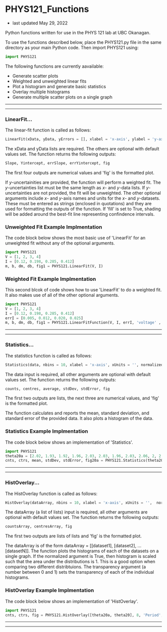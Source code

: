 # PHYS121_Functions
- last updated May 29, 2022

Python functions written for use in the PHYS 121 lab at UBC Okanagan.

To use the functions described below, place the PHYS121.py file in the same directory as your main Python code.  Then import PHYS121 using:
```python
import PHYS121
```

The following functions are currently aavailable:
* Generate scatter plots
* Weighted and unweighted linear fits
* Plot a histogram and generate basic statistics
* Overlay multiple histograms
* Generate multiple scatter plots on a single graph

-----------------------------
-----------------------------

### LinearFit...

The linear-fit function is called as follows:
```python
LinearFit(xData, yData, yErrors = [], xlabel = 'x-axis', ylabel = 'y-axis', xUnits = '', yUnits = '', fill = False)
```
The xData and yData lists are required.  The others are optional with default values set.  The function returns the following outputs:
```python
Slope, Yintercept, errSlope, errYintercept, fig
```
The first four outputs are numerical values and 'fig' is the formatted plot. 

If $y$-uncertainities are provided, the function will perform a weighted fit.  The $y$-uncertainties list must be the same length as $x$- and $y$-data lists.  If $y$-uncertainties are not provided, the fit will be unweighted.  The other optional arguments include $x$- and $y$-axis names and units for the $x$- and $y$-datasets.  These must be entered as strings (enclosed in quotations) and they are used for formatting the outputs of the function.  If 'fill' is set to True, shading will be added around the best-fit line representing confindence intervals. 

### Unweighted Fit Example Implmentation
The code block below shows the most basic use of 'LinearFit' for an unweighted fit without any of the optional arguments.
```python
import PHYS121
V = [1, 2, 3, 4]
I = [0.12, 0.198, 0.285, 0.412]
m, b, dm, db, fig1 = PHYS121.LinearFit(V, I)
```

### Weighted Fit Example Implmentation
This second blcok of code shows how to use 'LinearFit' to do a weighted fit.  It also makes use of all of the other optional arguments.  
```python
import PHYS121
V = [1, 2, 3, 4]
I = [0.12, 0.198, 0.285, 0.412]
errI = [0.005, 0.012, 0.020, 0.025]
m, b, dm, db, fig1 = PHYS121.LinearFitFunction(V, I, errI, 'voltage' , 'current', 'V', 'A', True)
```

-----------------------------
-----------------------------


### Statistics...

The statistics function is called as follows:
```python
Statistics(data, nbins = 10, xlabel = 'x-axis', xUnits = '', normalized = False)
```
The data input is required, all other arguments are optional with default values set.  The function returns the following outputs:
```python
counts, centres, average, stdDev, stdError, fig
```
The first two outputs are lists, the next three are numerical values, and 'fig' is the formatted plot. 

The function calculates and reports the mean, standard deviation, and standard error of the provided data.  It also plots a histogram of the data.  

### Statistics Example Implmentation
The code block below shows an implementation of 'Statistics'.
```python
import PHYS121
theta20a = [2.02, 1.93, 1.92, 1.96, 2.03, 2.03, 1.96, 2.03, 2.06, 2, 2.03, 2.12, 2.07, 1.99, 1.99, 1.95, 2.03, 2.12, 2.03, 2.09, 2.03, 2.03, 2.01, 2.04, 2.03, 2.04, 1.99, 1.99, 1.97, 1.98]
cnts, ctrs, mean, stdDev, stdError, fig20a = PHYS121.Statistics(theta20a, 12, 'Period', 's', True);
```

-----------------------------
-----------------------------

### HistOverlay...

The HistOverlay function is called as follows:
```python
HistOverlay(dataArray, nbins = 10, xlabel = 'x-axis', xUnits = '',  normalized = True, transparency = 0.75)
```
The dataArray (a list of lists) input is required, all other arguments are optional with default values set.  The function returns the following outputs:
```python
countsArray, centresArray, fig
```
The first two outputs are lists of lists and 'fig' is the formatted plot. 

The dataArray is of the form dataArray = [[dataset1], [dataset2], ... [datasetN]].  The function plots the histograms of each of the datasets on a single graph.  If the normalized argument is True, then histogram is scaled such that the area under the distributions is 1.  This is a good option when comparing two different distribtuions.  The transparency argument (a number between 0 and 1) sets the transparency of each of the individual histograms.

### HistOverlay Example Implmentation
The code block below shows an implementation of 'HistOverlay'.
```python
import PHYS121
cnts, ctrs, fig = PHYS121.HistOverlay([theta20a, theta20], 8, 'Period', 's', True, 0.75)
```

-----------------------------
-----------------------------

